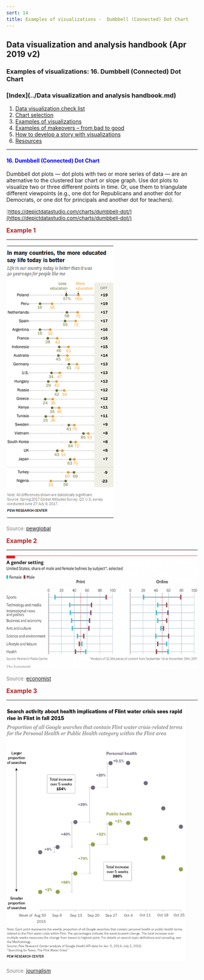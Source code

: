 ```yaml
---
sort: 14
title: Examples of visualizations -  Dumbbell (Connected) Dot Chart
---
```


## Data visualization and analysis handbook (Apr 2019 v2)
###  Examples of visualizations: 16. Dumbbell (Connected) Dot Chart

### [Index](../Data visualization and analysis handbook.md)

1. [Data visualization check list](1_checklist.md)
1. [Chart selection](2_chartselection.md)
1. [Examples of visualizations](3_chartindex.md)
1. [Examples of makeovers – from bad to good](4_makeover.md)
1. [How to develop a story with visualizations](5_story.md)
1. [Resources](6_resources.md)


***


#### <span style="color:blue; ">16. Dumbbell (Connected) Dot Chart</span>

Dumbbell dot plots — dot plots with two or more series of data — are an alternative to the clustered bar chart or slope graph. Use dot plots to visualize two or three different points in time. Or, use them to triangulate different viewpoints (e.g., one dot for Republicans and another dot for Democrats, or one dot for principals and another dot for teachers).


<span style="color:gray; font-size:10pt;">[https://depictdatastudio.com/charts/dumbbell-dot/](https://depictdatastudio.com/charts/dumbbell-dot/)</span>

<span style="color:FireBrick; font-size:12pt; font-weight : bold;">Example 1</Span>

***

![png](img/Picture80.png)

<span style="color:gray; font-size:10pt;">Source: [pewglobal](https://www.pewglobal.org/2017/12/05/worldwide-people-divided-on-whether-life-today-is-better-than-in-the-past/)</span>


<span style="color:FireBrick; font-size:12pt; font-weight : bold;">Example 2</Span>

***

![png](img/Picture69.png)

<span style="color:gray; font-size:10pt;">Source: [economist](https://www.economist.com/graphic-detail/2019/03/25/male-journalists-dominate-the-news)</span>

<span style="color:FireBrick; font-size:12pt; font-weight : bold;">Example 3</Span>

***


![png](img/Picture78.png)

<span style="color:gray; font-size:10pt;">Source: [journalism](https://www.journalism.org/essay/searching-for-news/)</span>


